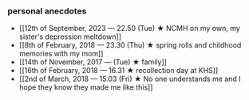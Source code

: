 ### personal anecdotes
- [[12th of September, 2023 — 22.50 (Tue) ★ NCMH on my own, my sister's depression meltdown]] 
- [[8th of February, 2018 — 23.30 (Thu) ★ spring rolls and childhood memories with my mom]]
- [[14th of November, 2017 — (Tue) ★ family]]
- [[16th of February, 2018 — 16.31 ★ recollection day at KHS]]
- [[2nd of March, 2018 — 15.03 (Fri) ★ No one understands me and I hope they know they made me like this]]
